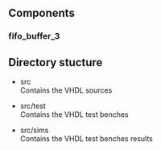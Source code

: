 ## Components

### fifo_buffer_3
[fifo_buffer_3]: https://https://github.com/jtsagata/ImageFilter/raw/master/images/fifo_buffer_3_sim.png "Fifo Buffer3 Sim"

## Directory stucture

- src  
  Contains the VHDL sources

- src/test  
  Contains the VHDL test benches

- src/sims  
  Contains the VHDL test benches results

